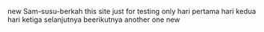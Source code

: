 new Sam-susu-berkah
this site just for testing only
hari pertama 
hari kedua
hari ketiga
selanjutnya
beerikutnya
another one
new 
